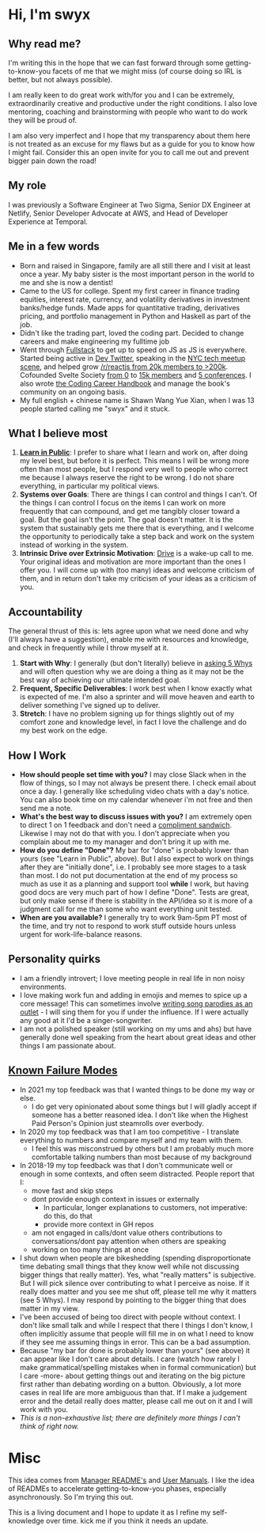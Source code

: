 # Hi, I'm swyx

## Why read me?

I'm writing this in the hope that we can fast forward through some getting-to-know-you facets of me that we might miss (of course doing so IRL is better, but not always possible).

I am really keen to do great work with/for you and I can be extremely, extraordinarily creative and productive under the right conditions. I also love mentoring, coaching and brainstorming with people who want to do work they will be proud of.

I am also very imperfect and I hope that my transparency about them here is not treated as an excuse for my flaws but as a guide for you to know how I might fail. Consider this an open invite for you to call me out and prevent bigger pain down the road!

## My role

I was previously a Software Engineer at Two Sigma, Senior DX Engineer at Netlify, Senior Developer Advocate at AWS, and Head of Developer Experience at Temporal.


  
## Me in a few words

- Born and raised in Singapore, family are all still there and I visit at least once a year. My baby sister is the most important person in the world to me and she is now a dentist!
- Came to the US for college. Spent my first career in finance trading equities, interest rate, currency, and volatility derivatives in investment banks/hedge funds. Made apps for quantitative trading, derivatives pricing, and portfolio management in Python and Haskell as part of the job.
- Didn't like the trading part, loved the coding part. Decided to change careers and make engineering my fulltime job
- Went through [Fullstack](http://fullstackacademy.com/) to get up to speed on JS as JS is everywhere. Started being active in [Dev Twitter](https://twitter.com/swyx), speaking in the [NYC tech meetup scene](https://nyc.js.org/), and helped grow [/r/reactjs from 20k members to >200k](https://www.swyx.io/moderating-rreactjs). Cofounded Svelte Society [from 0](https://www.swyx.io/starting-dev-community-meetup) to [15k members]([url](https://twitter.com/sveltesociety)) and [5 conferences]([url](http://sveltesummit.com/)). I also wrote [the Coding Career Handbook](https://www.learninpublic.org) and manage the book's community on an ongoing basis.
- My full english + chinese name is Shawn Wang Yue Xian, when I was 13 people started calling me "swyx" and it stuck.

## What I believe most

1. **[Learn in Public](https://twitter.com/swyx/status/1009174159690264579)**: I prefer to share what I learn and work on, after doing my level best, but before it is perfect. This means I will be wrong more often than most people, but I respond very well to people who correct me because I always reserve the right to be wrong. I do not share everything, in particular my political views.
2. **Systems over Goals**: There are things I can control and things I can't. Of the things I can control I focus on the items I can work on more frequently that can compound, and get me tangibly closer toward a goal. But the goal isn't the point. The goal doesn't matter. It is the system that sustainably gets me there that is everything, and I welcome the opportunity to periodically take a step back and work on the system instead of working in the system. 
3. **Intrinsic Drive over Extrinsic Motivation**: [Drive](https://twitter.com/swyx/status/968688836468453376) is a wake-up call to me. Your original ideas and motivation are more important than the ones I offer you. I will come up with (too many) ideas and welcome criticism of them, and in return don't take my criticism of your ideas as a criticism of you.

## Accountability

The general thrust of this is: lets agree upon what we need done and why (I'll always have a suggestion), enable me with resources and knowledge, and check in frequently while I throw myself at it.

1. **Start with Why**: I generally (but don't literally) believe in [asking 5 Whys](https://en.wikipedia.org/wiki/5_Whys) and will often question why we are doing a thing as it may not be the best way of achieving our ultimate intended goal.
2. **Frequent, Specific Deliverables**: I work best when I know exactly what is expected of me. I'm also a sprinter and will move heaven and earth to deliver something I've signed up to deliver.
3. **Stretch**: I have no problem signing up for things slightly out of my comfort zone and knowledge level, in fact I love the challenge and do my best work on the edge.

## How I Work

- **How should people set time with you?** I may close Slack when in the flow of things, so I may not always be present there. I check email about once a day. I generally like scheduling video chats with a day's notice. You can also book time on my calendar whenever i'm not free and then send me a note.
- **What's the best way to discuss issues with you?** I am extremely open to direct 1 on 1 feedback and don't need a [compliment sandwich](https://www.quickbase.com/blog/stop-using-the-compliment-sandwich-and-give-better-feedback). Likewise I may not do that with you. I don't appreciate when you complain about me to my manager and don't bring it up with me.
- **How do you define "Done"?** My bar for "done" is probably lower than yours (see "Learn in Public", above). But I also expect to work on things after they are "initially done", i.e. I probably see more stages to a task than most. I do not put documentation at the end of my process so much as use it as a planning and support tool **while** I work, but having good docs are very much part of how I define "Done". Tests are great, but only make sense if there is stability in the API/idea so it is more of a judgment call for me than some who want everything unit tested.
- **When are you available?** I generally try to work 9am-5pm PT most of the time, and try not to respond to work stuff outside hours unless urgent for work-life-balance reasons.

## Personality quirks

- I am a friendly introvert; I love meeting people in real life in non noisy environments.
- I love making work fun and adding in emojis and memes to spice up a core message! This can sometimes involve [writing song parodies as an outlet](https://twitter.com/swyx/status/980486609517907968) - I will sing them for you if under the influence. If I were actually any good at it I'd be a singer-songwriter.
- I am not a polished speaker (still working on my ums and ahs) but have generally done well speaking from the heart about great ideas and other things I am passionate about.

## [Known Failure Modes](https://docs.google.com/presentation/d/1df5MALZKZU6lOeIXUiO-h6ReFM3KuIpnapSE97IZnX4/edit#slide=id.p)

- In 2021 my top feedback was that I wanted things to be done my way or else. 
  - I do get very opinionated about some things but I will gladly accept if someone has a better reasoned idea. I don't like when the Highest Paid Person's Opinion just steamrolls over everbody.
- In 2020 my top feedback was that I am too competitive - I translate everything to numbers and compare myself and my team with them.
  - I feel this was misconstrued by others but I am probably much more comfortable talking numbers than most because of my background
- In 2018-19 my top feedback was that I don't communicate well or enough in some contexts, and often seem distracted. People report that I:
  - move fast and skip steps
  - dont provide enough context in issues or externally
    - In particular, longer explanations to customers, not imperative: do this, do that
    - provide more context in GH repos
  - am not engaged in calls/dont value others contributions to conversations/dont pay attention when others are speaking
  - working on too many things at once
- I shut down when people are bikeshedding (spending disproportionate time debating small things that they know well while not discussing bigger things that really matter). Yes, what "really matters" is subjective. But I will pick silence over contributing to what I perceive as noise. If it really does matter and you see me shut off, please tell me why it matters (see 5 Whys). I may respond by pointing to the bigger thing that does matter in my view.
- I've been accused of being too direct with people without context. I don't like small talk and while I respect that there I things I don't know, I often implicitly assume that people will fill me in on what I need to know if they see me assuming things in error. This can be a bad assumption.
- Because "my bar for done is probably lower than yours" (see above) it can appear like I don't care about details. I care (watch how rarely I make grammatical/spelling mistakes when in formal communication) but I care -more- about getting things out and iterating on the big picture first rather than debating wording on a button. Obviously, a lot more cases in real life are more ambiguous than that. If I make a judgement error and the detail really does matter, please call me out on it and I will work with you.
- *This is a non-exhaustive list; there are definitely more things I can't think of right now.*

# Misc

This idea comes from [Manager README's](https://hackernoon.com/12-manager-readmes-from-silicon-valleys-top-tech-companies-26588a660afe) and [User Manuals](https://docs.google.com/presentation/d/1I8Y4oNkrh1Ass32PNyzBYp3hL4scLiH7YWQmwvKxzlM/edit#slide=id.gf668f32c69_2_130). I like the idea of READMEs to accelerate getting-to-know-you phases, especially asynchronously. So I'm trying this out.

This is a living document and I hope to update it as I refine my self-knowledge over time. kick me if you think it needs an update.
